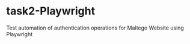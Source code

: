 # task2-Playwright

Test automation of authentication operations for Maltego Website using Playwright
